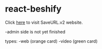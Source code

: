# react-beshify

Click [here](https://save-url-v2.onrender.com/signin) to visit SaveURL.v2 website.

-admin side is not yet finished

types:
-web (orange card)
-video (green card)



